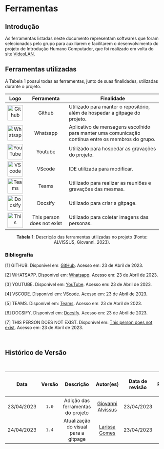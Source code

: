 <div class="body">

# Ferramentas

## Introdução

  <p align="justify">
    
  As ferramentas listadas neste documento representam softwares que foram selecionados pelo grupo para auxiliarem e facilitarem o
  desenvolvimento do projeto de Introdução Humano Computador, que foi realizado em volta do site [VideoLAN](https://www.videolan.org/).
  
  </p>


## Ferramentas utilizadas

A Tabela 1 possui todas as ferramentas, junto de suas finalidades, utilizadas durante o projeto.

| Logo | Ferramenta | Finalidade |
| :-----: | :----: | ----------- |
| <img src="https://raw.githubusercontent.com/Interacao-Humano-Computador/2023.1-VideoLAN/main/docs/img/icon/icon-github.png" alt="Github" width=50px> | Github  | Utilizado para manter o repositório, além de hospedar a gitpage do projeto. |
| <img src="https://raw.githubusercontent.com/Interacao-Humano-Computador/2023.1-VideoLAN/main/docs/img/icon/icon-whatsapp.png" alt="Whatsapp" width=50px> | Whatsapp | Aplicativo de mensagens escolhido para manter uma comunicação contínua entre os membros do grupo. |
| <img src="https://raw.githubusercontent.com/Interacao-Humano-Computador/2023.1-VideoLAN/main/docs/img/icon/icon-youtube.png" alt="YouTube" width=50px> | Youtube | Utilizado para hospedar as gravações do projeto. |
| <img src="https://raw.githubusercontent.com/Interacao-Humano-Computador/2023.1-VideoLAN/main/docs/img/icon/icon-vscode.png" alt="VScode" width=50px> | VScode | IDE utilizada para modificar. |
| <img src="https://raw.githubusercontent.com/Interacao-Humano-Computador/2023.1-VideoLAN/main/docs/img/icon/icon-teams.png" alt="Teams" width=50px> | Teams | Utilizado para realizar as reuniões e gravações das mesmas. |
| <img src="https://raw.githubusercontent.com/Interacao-Humano-Computador/2023.1-VideoLAN/main/docs/img/icon/icon-docsify.png" alt="Docsify" width=50px> | Docsify | Utilizado para criar a gitpage. |
| <img src="https://raw.githubusercontent.com/Interacao-Humano-Computador/2023.1-VideoLAN/main/docs/img/icon/icon-thisperson.png" alt="This person does not exist" width=50px> | This person does not exist | Utilizado para coletar imagens das personas. |

<div align= "center">
<p><b>Tabela 1</b>: Descrição das ferramentas utilizadas no projeto (Fonte: ALVISSUS, Giovanni. 2023). </p>
</div>

### Bibliografia

[1] GITHUB. Disponível em: [GitHub](https://github.com). Acesso em: 23 de Abril de 2023.

[2] WHATSAPP. Disponível em: [Whatsapp](https://www.whatsapp.com/). Acesso em: 23 de Abril de 2023.

[3] YOUTUBE. Disponível em: [YouTube](https://youtube.com). Acesso em: 23 de Abril de 2023.

[4] VSCODE. Disponível em: [VScode](https://code.visualstudio.com/). Acesso em: 23 de Abril de 2023.

[5] TEAMS. Disponível em: [Teams](https://www.microsoft.com/pt-br/microsoft-teams/log-in). Acesso em: 23 de Abril de 2023.

[6] DOCSIFY. Disponível em: [Docsify](https://docsify.js.org). Acesso em: 23 de Abril de 2023.

[7] THIS PERSON DOES NOT EXIST. Disponível em: [This person does not exist](https://this-person-does-not-exist.com/en). Acesso em: 23 de Abril de 2023.

<br/>

## Histórico de Versão

<br/>

| <p align="center">Data</p> | <p align="center">Versão</p> | <p align="center">Descrição</p> | <p align="center">Autor(es)</p> | <p align="center">Data de revisão</p> | <p align="center">Revisor(es)</p> |
| :-: | :-: | :-: | :-: | :-: | :-: |
| 23/04/2023 | `1.0` | Adição das ferramentas do projeto | [Giovanni Alvissus](https://github.com/giovanni1106) | 23/04/2023 | [Bruno Ribeiro](https://github.com/BrunoRiibeiro) |
| 24/04/2023 | `1.4` | Atualização do visual para a gitpage| [Larissa Gomes](https://github.com/larigs) | 23/04/2023 | [Giovanni Alvissus](https://github.com/giovanni1106) |

</div>
